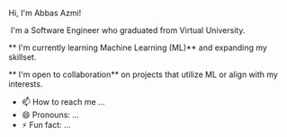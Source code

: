 Hi, I'm Abbas Azmi!

‍ I'm a Software Engineer who graduated from Virtual University.

** I'm currently learning Machine Learning (ML)** and expanding my skillset.

** I'm open to collaboration** on projects that utilize ML or align with my interests.
- 📫 How to reach me ...
- 😄 Pronouns: ...
- ⚡ Fun fact: ...

<!---
abbasazme/abbasazme is a ✨ special ✨ repository because its `README.md` (this file) appears on your GitHub profile.
You can click the Preview link to take a look at your changes.
--->
